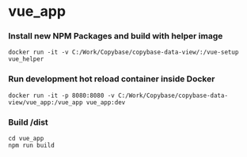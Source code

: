 # vue_app

### Install new NPM Packages and build with helper image
```
docker run -it -v C:/Work/Copybase/copybase-data-view/:/vue-setup vue_helper
```

### Run development hot reload container inside Docker
```
docker run -it -p 8080:8080 -v C:/Work/Copybase/copybase-data-view/vue_app:/vue_app vue_app:dev
```

### Build /dist
```
cd vue_app
npm run build
```